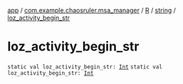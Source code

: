 [app](../../../index.md) / [com.example.chaosruler.msa_manager](../../index.md) / [R](../index.md) / [string](index.md) / [loz_activity_begin_str](.)

# loz_activity_begin_str

`static val loz_activity_begin_str: `[`Int`](https://kotlinlang.org/api/latest/jvm/stdlib/kotlin/-int/index.html)
`static val loz_activity_begin_str: `[`Int`](https://kotlinlang.org/api/latest/jvm/stdlib/kotlin/-int/index.html)